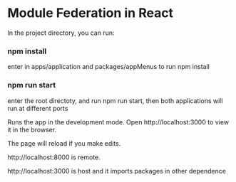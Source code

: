 # Module Federation in React

In the project directory, you can run:

### npm install

enter in apps/application and packages/appMenus to run npm install

### npm run start

enter the root directoty, and run npm run start, then both applications will run at different ports

Runs the app in the development mode.
Open http://localhost:3000 to view it in the browser.

The page will reload if you make edits.

http://localhost:8000 is remote.

http://localhost:3000 is host and it imports packages in other dependence


